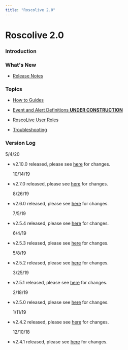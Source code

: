 ```yaml
---
title: "Roscolive 2.0"
---
```

# Roscolive 2.0

### Introduction

### What's New

-   [Release Notes](/rosco/product/roscolive2.0/release_notes/home)

### Topics

-   [How to Guides](/rosco/product/roscolive2.0/how_to_guide/home)  
      
-   [Event and Alert Definitions **UNDER CONSTRUCTION**](/rosco/product/roscolive2.0/event_and_alert_definitions/home)  
      
-   [RoscoLive User Roles](/rosco/product/roscolive2.0/user_roles/home)  
      
-   [Troubleshooting](/rosco/product/roscolive2.0/troubleshooting/home)

### Version Log

5/4/20

-   v2.10.0 released, please see [here](/rosco/product/roscolive2.0/release_notes/v2.10.0) for changes.  
      
    10/14/19
-   v2.7.0 released, please see [here](/user/product/roscolive2.0/release_notes/v2.7.0) for changes.  
      
    8/26/19
-   v2.6.0 released, please see [here](/user/product/roscolive2.0/release_notes/v2.6.0) for changes.  
      
    7/5/19
-   v2.5.4 released, please see [here](/user/product/roscolive2.0/release_notes/v2.5.4) for changes.  
      
    6/4/19
-   v2.5.3 released, please see [here](/user/product/roscolive2.0/release_notes/v2.5.3) for changes.  
      
    5/8/19
-   v2.5.2 released, please see [here](/user/product/roscolive2.0/release_notes/v2.5.2) for changes.  
      
    3/25/19
-   v2.5.1 released, please see [here](/user/product/roscolive2.0/release_notes/v2.5.1) for changes.  
      
    2/18/19
-   v2.5.0 released, please see [here](/user/product/roscolive2.0/release_notes/v2.5.0) for changes.  
      
    1/11/19
-   v2.4.2 released, please see [here](/user/product/roscolive2.0/release_notes/v2.4.2) for changes.  
      
    12/10/18
-   v2.4.1 released, please see [here](/user/product/roscolive2.0/release_notes/v2.4.1) for changes.  
      
